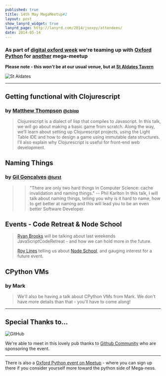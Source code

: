 ```yaml
---
published: true
title: 14th May MegaMeetup#2
layout: post
show_lanyrd_widget: true
lanyrd_page: http://lanyrd.com/2014/jsoxpy/attendees/
date: 2014-05-14
---
```


### As part of [digital oxford week](http://www.digitaloxford.com/weekmay2014/) we're teaming up with [Oxford Python](https://twitter.com/oxfordpython) for [another](/2013/october/) mega-meetup

**Please note - this *won't* be at our usual venue, but at [St Aldates Tavern](http://staldatestavernoxford.co.uk/)**

![St Aldates](/img/staldates.jpg)

---

## Getting functional with Clojurescript

### by [Matthew Thompson](http://mthompson.org) <small><a href="https://twitter.com/intent/user?screen_name=cblop">@cblop</a></small>

> Clojurescript is a dialect of lisp that compiles to Javascript. In this talk, we will go about making a basic game from scratch. Along the way, we’ll learn about setting up Clojurescript projects, using the Light Table IDE and how to design a game using immutable data structures. I’ll also explain why Clojurescript is useful for front-end web development.


## Naming Things

### by [Gil Gonçalves](http://lumbercoder.com/) <small><a href="https://twitter.com/intent/user?screen_name=lurst">@lurst</a></small>

> > "There are only two hard things in Computer Science: cache invalidation and naming things." -- Phil Karlton
> In this talk, I will talk about naming things, telling you why is it hard to name, how to get better at naming and this will lead you to be an even better Software Developer.

## Events - Code Retreat & Node School

> [Ryan Brooks](https://twitter.com/intent/user?screen_name=spikeheap) will be talking about last weekends JavaScriptCodeRetreat - and how we can hold more in the future.
>
> [Roy Lines](https://twitter.com/intent/user?screen_name=roylinesuk) telling us about [Node School](http://nodeschool.io/), and gauging interest for a future event.

## CPython VMs

### by Mark

> We'll also be having a talk about CPython VMs from Mark.  We don't have more details than that - you'll have to come along!

---

## Special Thanks to&hellip;

![GitHub](/img/github.png)

We're able to meet in this lovely pub thanks to [Github Community](https://community.github.com/) who are sponsoring the event.

---

There is also a [Oxford Python event on Meetup](http://www.meetup.com/oxfordpython/events/174898232/) - where you can sign up there if you consider yourself more toward the python side of Mega-ness.

